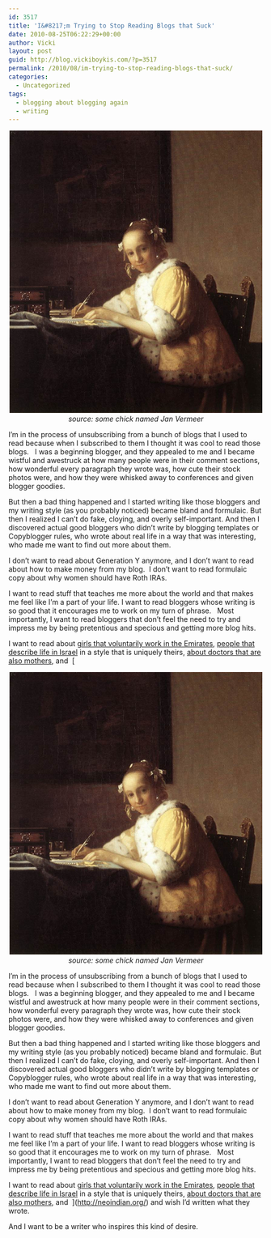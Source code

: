 ```yaml
---
id: 3517
title: 'I&#8217;m Trying to Stop Reading Blogs that Suck'
date: 2010-08-25T06:22:29+00:00
author: Vicki
layout: post
guid: http://blog.vickiboykis.com/?p=3517
permalink: /2010/08/im-trying-to-stop-reading-blogs-that-suck/
categories:
  - Uncategorized
tags:
  - blogging about blogging again
  - writing
---
```

<p style="text-align: center;">
  <a href="https://raw.githubusercontent.com/veekaybee/wlb/gh-pages/assets/images/2010/08/Vermeer_A_Lady_Writing.jpg"><img class="aligncenter size-full wp-image-3526" title="Vermeer_A_Lady_Writing" src="https://raw.githubusercontent.com/veekaybee/wlb/gh-pages/assets/images/2010/08/Vermeer_A_Lady_Writing.jpg" alt="" width="500" height="558" /></a><em>source: some chick named Jan Vermeer</em>
</p>

I&#8217;m in the process of unsubscribing from a bunch of blogs that I used to read because when I subscribed to them I thought it was cool to read those blogs.   I was a beginning blogger, and they appealed to me and I became wistful and awestruck at how many people were in their comment sections, how wonderful every paragraph they wrote was, how cute their stock photos were, and how they were whisked away to conferences and given blogger goodies.

But then a bad thing happened and I started writing like those bloggers and my writing style (as you probably noticed) became bland and formulaic. But then I realized I can&#8217;t do fake, cloying, and overly self-important. And then I discovered actual good bloggers who didn&#8217;t write by blogging templates or Copyblogger rules, who wrote about real life in a way that was interesting, who made me want to find out more about them.

I don&#8217;t want to read about Generation Y anymore, and I don&#8217;t want to read about how to make money from my blog.  I don&#8217;t want to read formulaic copy about why women should have Roth IRAs.

I want to read stuff that teaches me more about the world and that makes me feel like I&#8217;m a part of your life. I want to read bloggers whose writing is so good that it encourages me to work on my turn of phrase.   Most importantly, I want to read bloggers that don&#8217;t feel the need to try and impress me by being pretentious and specious and getting more blog hits.

I want to read about [girls that voluntarily work in the Emirates](http://gubbiofarabia.tumblr.com/), [people that describe life in Israel](http://www.treppenwitz.com/) in a style that is uniquely theirs, [about doctors that are also mothers](http://theunderweardrawer.blogspot.com/), and  [<p style="text-align: center;">
  <a href="https://raw.githubusercontent.com/veekaybee/wlb/gh-pages/assets/images/2010/08/Vermeer_A_Lady_Writing.jpg"><img class="aligncenter size-full wp-image-3526" title="Vermeer_A_Lady_Writing" src="https://raw.githubusercontent.com/veekaybee/wlb/gh-pages/assets/images/2010/08/Vermeer_A_Lady_Writing.jpg" alt="" width="500" height="558" /></a><em>source: some chick named Jan Vermeer</em>
</p>

I&#8217;m in the process of unsubscribing from a bunch of blogs that I used to read because when I subscribed to them I thought it was cool to read those blogs.   I was a beginning blogger, and they appealed to me and I became wistful and awestruck at how many people were in their comment sections, how wonderful every paragraph they wrote was, how cute their stock photos were, and how they were whisked away to conferences and given blogger goodies.

But then a bad thing happened and I started writing like those bloggers and my writing style (as you probably noticed) became bland and formulaic. But then I realized I can&#8217;t do fake, cloying, and overly self-important. And then I discovered actual good bloggers who didn&#8217;t write by blogging templates or Copyblogger rules, who wrote about real life in a way that was interesting, who made me want to find out more about them.

I don&#8217;t want to read about Generation Y anymore, and I don&#8217;t want to read about how to make money from my blog.  I don&#8217;t want to read formulaic copy about why women should have Roth IRAs.

I want to read stuff that teaches me more about the world and that makes me feel like I&#8217;m a part of your life. I want to read bloggers whose writing is so good that it encourages me to work on my turn of phrase.   Most importantly, I want to read bloggers that don&#8217;t feel the need to try and impress me by being pretentious and specious and getting more blog hits.

I want to read about [girls that voluntarily work in the Emirates](http://gubbiofarabia.tumblr.com/), [people that describe life in Israel](http://www.treppenwitz.com/) in a style that is uniquely theirs, [about doctors that are also mothers](http://theunderweardrawer.blogspot.com/), and  ](http://neoindian.org/) and wish I&#8217;d written what they wrote.

And I want to be a writer who inspires this kind of desire.